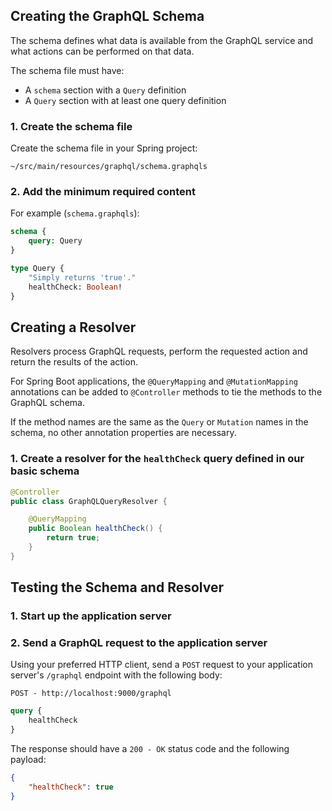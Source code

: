 ## Creating the GraphQL Schema

The schema defines what data is available from the GraphQL service and what actions can be performed on that data.

The schema file must have:
* A `schema` section with a `Query` definition
* A `Query` section with at least one query definition


### 1. Create the schema file

Create the schema file in your Spring project:

`~/src/main/resources/graphql/schema.graphqls`


### 2. Add the minimum required content

For example (`schema.graphqls`):
```graphql
schema {
    query: Query
}

type Query {
    "Simply returns 'true'."
    healthCheck: Boolean!
}
```



## Creating a Resolver

Resolvers process GraphQL requests, perform the requested action and return the results of the action.

For Spring Boot applications, the `@QueryMapping` and `@MutationMapping` annotations can be added to `@Controller` methods to tie the methods to the GraphQL schema.

If the method names are the same as the `Query` or `Mutation` names in the schema, no other annotation properties are necessary.


### 1. Create a resolver for the `healthCheck` query defined in our basic schema

```java
@Controller
public class GraphQLQueryResolver {

    @QueryMapping
    public Boolean healthCheck() {
        return true;
    }
}
```



## Testing the Schema and Resolver


### 1. Start up the application server


### 2. Send a GraphQL request to the application server

Using your preferred HTTP client, send a `POST` request to your application server's `/graphql` endpoint with the following body:

`POST - http://localhost:9000/graphql`
```graphql
query {
    healthCheck
}
```

The response should have a `200 - OK` status code and the following payload:

```json
{
    "healthCheck": true
}
